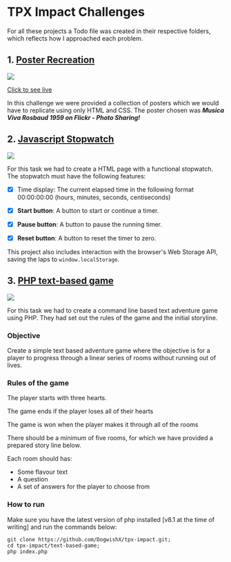 # TPX Impact Challenges

For all these projects a Todo file was created in their respective folders, which reflects how I approached each problem. 



## 1. [Poster Recreation](https://dogwishx.github.io/tpx-impact/poster/) <a name="poster-recreation"></a>

![](https://i.imgur.com/oY3iU3g.png)

[Click to see live](https://dogwishx.github.io/tpx-impact/poster/)

In this challenge we were provided a collection of posters which we would have to replicate using only HTML and CSS.
The poster chosen was ***Musica Viva Rosbaud 1959 on Flickr - Photo Sharing!***


## 2. [Javascript Stopwatch](https://dogwishx.github.io/tpx-impact/stopwatch/)

![](https://i.imgur.com/25FbAK6.png)


For this task we had to create a HTML page with a functional stopwatch. The stopwatch must have the following features:

- [x]  Time display: The current elapsed time in the following format 00:00:00:00 (hours, minutes, seconds, centiseconds)
- [x]  **Start button**: A button to start or continue a timer.
- [x]  **Pause button**: A button to pause the running timer.
- [x]  **Reset button**: A button to reset the timer to zero.


This project also includes interaction with the browser's Web Storage API, saving the laps to `window.localStorage`.

## 3. [PHP text-based game](https://github.com/DogwishX/tpx-impact/tree/main/text-based-game)

![](https://i.imgur.com/hBXrtFn.png)



For this task we had to create a command line based text adventure game using PHP. They had set out the rules of the game and the initial storyline. 

### Objective
Create a simple text based adventure game where the objective is for a player to progress through a linear series of rooms without running out of lives.

### Rules of the game

The player starts with three hearts.

The game ends if the player loses all of their hearts

The game is won when the player makes it through all of the rooms

There should be a minimum of five rooms, for which we have provided a prepared story line below.

Each room should has:
- Some flavour text
- A question
- A set of answers for the player to choose from


### How to run 

Make sure you have the latest version of php installed [v8.1 at the time of writing] and run the commands below:


```
git clone https://github.com/DogwishX/tpx-impact.git;
cd tpx-impact/text-based-game;
php index.php
```
